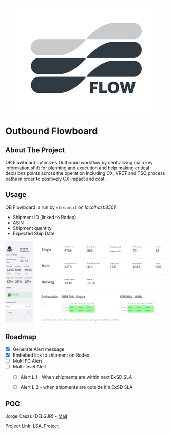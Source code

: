 <p align="center">
<img src="https://github.com/KMN43/OB_Flowboard/blob/main/Flowboard%20LOGO-02.png" width="446" height="337">
</p>


# Outbound Flowboard


<!-- ABOUT THE PROJECT -->
## About The Project

OB Flowboard optimizes Outbound workflow by centralizing main key information shift for planning and execution and help making critical decisions points across the operation including CX, VRET and TSO process paths in order to positively CX impact and cost. 



<!-- GETTING STARTED -->
## Usage

OB Flowboard is run by `streamlit` on *localhost:8501*

* Shipment ID (linked to Rodeo)
* ASIN
* Shipment quantity
* Expected Ship Date

![Flowboard_GUI](https://github.com/KMN43/OB_Flowboard/blob/main/GUI_Flowboard.JPG)


<!-- ROADMAP -->
## Roadmap

- [x] Generate Alert message
- [x] Embebed libk to shipment on Rodeo
- [ ] Multi FC Alert
- [ ] Multi-level Alert
    - [ ] Alert L.1 - When shipments are within next ExSD SLA
    - [ ] Alert L.2 - when shipments are outside it's ExSD SLA


<!-- CONTACT -->
## POC

Jorge Casas (DELGJR) - [Mail](delgjr@amazon.com)

Project Link: [LSA_Project](https://github.com/KMN43/lambda_LargeShipment)

